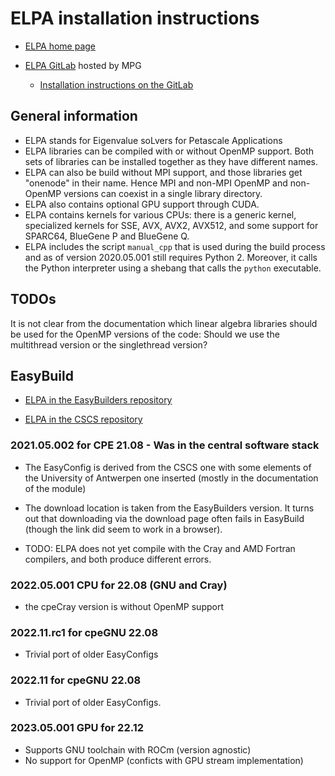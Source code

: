 # ELPA installation instructions

  * [ELPA home page](https://elpa.mpcdf.mpg.de/)

  * [ELPA GitLab](https://gitlab.mpcdf.mpg.de/elpa/elpa) hosted by MPG

      + [Installation instructions on the GitLab](https://gitlab.mpcdf.mpg.de/elpa/elpa/blob/master/INSTALL.md)


## General information

  * ELPA stands for Eigenvalue soLvers for Petascale Applications
  * ELPA libraries can be compiled with or without OpenMP support. Both sets
    of libraries can be installed together as they have different names.
  * ELPA can also be build without MPI support, and those libraries get
    "onenode" in their name. Hence MPI and non-MPI OpenMP and non-OpenMP
    versions can coexist in a single library directory.
  * ELPA also contains optional GPU support through CUDA.
  * ELPA contains kernels for various CPUs: there is a generic kernel,
    specialized kernels for SSE, AVX, AVX2, AVX512, and some support
    for SPARC64, BlueGene P and BlueGene Q.
  * ELPA includes the script ``manual_cpp`` that is used during the build process
    and as of version 2020.05.001 still requires Python 2. Moreover, it calls
    the Python interpreter using a shebang that calls the ``python``
    executable.

## TODOs

It is not clear from the documentation which linear algebra libraries
should be used for the OpenMP versions of the code: Should we use the
multithread version or the singlethread version?

## EasyBuild

  * [ELPA in the EasyBuilders repository](https://github.com/easybuilders/easybuild-easyconfigs/tree/develop/easybuild/easyconfigs/e/ELPA)

  * [ELPA in the CSCS repository](https://github.com/eth-cscs/production/tree/master/easybuild/easyconfigs/e/ELPA)

### 2021.05.002 for CPE 21.08 - Was in the central software stack

  * The EasyConfig is derived from the CSCS one with some elements of the
    University of Antwerpen one inserted (mostly in the documentation of the
    module)

  * The download location is taken from the EasyBuilders version. It turns out
    that downloading via the download page often fails in EasyBuild (though the link
    did seem to work in a browser).

  * TODO: ELPA does not yet compile with the Cray and AMD Fortran compilers,
    and both produce different errors.


### 2022.05.001 CPU for 22.08 (GNU and Cray)

  * the cpeCray version is without OpenMP support

### 2022.11.rc1 for cpeGNU 22.08

  * Trivial port of older EasyConfigs

### 2022.11 for cpeGNU 22.08

  * Trivial port of older EasyConfigs.

### 2023.05.001 GPU for 22.12

  * Supports GNU toolchain with ROCm (version agnostic)
  * No support for OpenMP (conficts with GPU stream implementation) 

